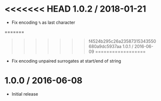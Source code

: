 <<<<<<< HEAD
1.0.2 / 2018-01-21
==================

  * Fix encoding `%` as last character

=======
>>>>>>> f4524b295c26a23587315343550680a9dc5937aa
1.0.1 / 2016-06-09
==================

  * Fix encoding unpaired surrogates at start/end of string

1.0.0 / 2016-06-08
==================

  * Initial release
